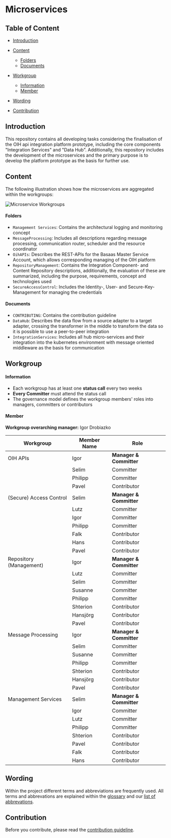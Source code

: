 # Microservices

## Table of Content
- [Introduction](#introduction)

- [Content](#content)
  - [Folders](#folders)
  - [Documents](#documents)

- [Workgroup](#workgroup)
  - [Information](#information)
  - [Member](#member)

- [Wording](#wording)

- [Contribution](#contribution)

## Introduction

This repository contains all developing tasks considering the finalisation of the OIH api integration platform prototype,  including the
core components "Integration Services" and "Data Hub".  Additionally, this repository includes the development of the microservices and the primary purpose is to develop the platform prototype as the basis for further use.

## Content

The following illustration shows how the microservices are aggregated within the workgroups:

![Microservice Workgroups](https://github.com/openintegrationhub/Microservices/blob/master/Assets/OIHWorkgroupContent.png)

#### Folders

- `Management Services`: Contains the architectural logging and monitoring concept
- `MessageProcessing`: Includes all descriptions regarding message processing, communication router, scheduler and the                        resource coordinator
- `OihAPIs`: Describes the REST-APIs for the Basaas Master Service Account, which allows corresponding  managing of the OIH platform
- `RepositoryManagement`: Contains the Integration Component- and Content Repository descriptions, additionally, the evaluation of these are summarized, including the purpose, requirements, concept and technologies used
- `SecureAccessControl`: Includes the Identity-, User- and Secure-Key-Management for managing the credentials

#### Documents

- `CONTRIBUTING`: Contains the contribution guideline
- `DataHub`: Describes the data flow from a source adapter to a target adapter, crossing the transformer in the middle to transform the data so it is possible to use a peer-to-peer integration
- `IntegrationServices`: Includes all hub micro-services and their integration into the kubernetes environment with message oriented middleware as the basis for communication

## Workgroup
#### Information
- Each workgroup has at least one **status call** every two weeks
- **Every Committer** must attend the status call
- The governance model defines the workgroup members' roles into managers, committers or contributors


#### Member

**Workgroup overarching manager:** Igor Drobiazko

| Workgroup  | Member Name | Role |
| ------------- | ------------- | ------------- |
| OIH APIs  | Igor  | **Manager & Committer**  |
|  | Selim  | Committer  |
|  | Philipp  | Committer  |
|  | Pavel | Contributor|
| (Secure) Access Control | Selim  | **Manager & Committer**  |
|  | Lutz  | Committer  |
|  | Igor  | Committer  |
|  | Philipp  | Committer |
|  | Falk  | Contributor  |
|  | Hans  | Contributor  |
|  | Pavel | Contributor|
|  Repository (Management)| Igor  | **Manager & Committer**  |
|  | Lutz  | Committer |
|  | Selim | Committer  |
|  | Susanne  | Committer  |
|  | Philipp | Committer  |
|  | Shterion  | Contributor  |
|  | Hansjörg  | Contributor  |
|  | Pavel | Contributor |
| Message Processing | Igor  | **Manager & Committer**  |
|  | Selim  | Committer  |
|  | Susanne  | Committer  |
|  | Philipp  | Committer  |
|  | Shterion  | Contributor  |
|  | Hansjörg  | Contributor  |
|  | Pavel | Contributor |
| Management Services | Selim  | **Manager & Committer**  |
|  | Igor  | Committer  |
|  | Lutz  | Committer  |
|  | Philipp  | Committer  |
|  | Shterion  | Contributor  |
|  | Pavel | Contributor |
|  | Falk  | Contributor  |
|  | Hans  | Contributor  |

## Wording

Within the project different terms and abbreviations are frequently used. All terms and abbrevations are explained within the [glossary](https://github.com/openintegrationhub/Connectors/wiki/Glossary) and our [list of abbrevations](https://github.com/openintegrationhub/Connectors/wiki/Abbreviations).

## Contribution

Before you contribute, please read the [contribution guideline](https://github.com/openintegrationhub/microservices/blob/master/CONTRIBUTING.md).
